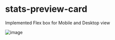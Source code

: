 # stats-preview-card

Implemented Flex box for Mobile and Desktop view



![image](https://user-images.githubusercontent.com/95531716/156290289-7587d0e1-412b-45ba-98f5-1a36382f1918.png)

